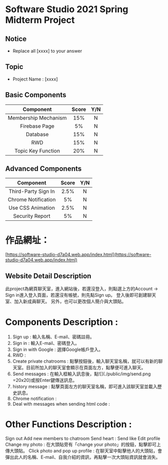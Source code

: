 # Software Studio 2021 Spring Midterm Project
## Notice
* Replace all [xxxx] to your answer

## Topic
* Project Name : [xxxx]

## Basic Components
|Component|Score|Y/N|
|:-:|:-:|:-:|
|Membership Mechanism|15%|N|
|Firebase Page|5%|N|
|Database|15%|N|
|RWD|15%|N|
|Topic Key Function|20%|N|

## Advanced Components
|Component|Score|Y/N|
|:-:|:-:|:-:|
|Third-Party Sign In|2.5%|N|
|Chrome Notification|5%|N|
|Use CSS Animation|2.5%|N|
|Security Report|5%|N|

# 作品網址：
[https://software-studio-d7a04.web.app/index.html](https://software-studio-d7a04.web.app/index.html)

## Website Detail Description
此project為網頁聊天室，進入網站後，若還沒登入，則點選上方的Account -> Sign in進入登入頁面，若還沒有帳號，則先點Sign up。
登入後即可創建聊天室、加入新成員聊天。
另外，也可以更改個人簡介與大頭貼。

# Components Description : 
1. Sign up : 輸入名稱、E-mail、密碼註冊。
2. Sign in : 輸入E-mail、密碼登入。
3. Sign in with Google : 選擇Google帳戶登入。
4. RWD : 
5. Create private chatrooms : 點擊按鈕後，輸入聊天室名稱，就可以有新的聊天室。目前所加入的聊天室會顯示在頁面左方，點擊便可進入聊天。
6. Send messages : 在輸入框輸入訊息後，點![](./public/img/send.png =20x20)或按Enter鍵傳送訊息。
7. history message : 點擊頁面左方的聊天室名稱，即可進入該聊天室並載入歷史訊息。
8. Chrome notification : 
9. Deal with messages when sending html code :

# Other Functions Description : 
Sign out
Add new members to chatroom
Send heart : 
Send like
Edit profile
Change my photo : 在大頭貼旁有「change your photo」的按鈕，點擊即可上傳大頭貼。
Click photo and pop up profile : 在聊天室中點擊他人的大頭貼，會彈出此人的名稱、E-mail、自我介紹的資訊，再點擊一次大頭貼資訊就會消失。


